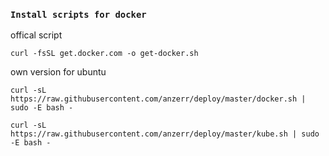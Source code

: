 ### `Install scripts for docker`

offical script
```shell
curl -fsSL get.docker.com -o get-docker.sh
```

own version for ubuntu
```shell
curl -sL https://raw.githubusercontent.com/anzerr/deploy/master/docker.sh | sudo -E bash -
```
```shell
curl -sL https://raw.githubusercontent.com/anzerr/deploy/master/kube.sh | sudo -E bash -
```
